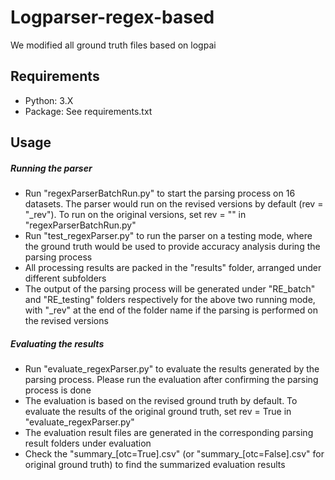 # Logparser-regex-based
We modified all ground truth files based on logpai
## Requirements

* Python: 3.X
* Package: See requirements.txt

## Usage

##### Running the parser

* Run "regexParserBatchRun.py" to start the parsing process on 16 datasets. The parser would run on the revised versions by default (rev = "_rev"). To run on the original versions, set rev = "" in "regexParserBatchRun.py"
* Run "test_regexParser.py" to run the parser on a testing mode, where the ground truth would be used to provide accuracy analysis during the parsing process
* All processing results are packed in the "results" folder, arranged under different subfolders
* The output of the parsing process will be generated under "RE_batch" and "RE_testing" folders respectively for the above two running mode, with "_rev" at the end of the folder name if the parsing is performed on the revised versions

##### Evaluating the results

* Run "evaluate_regexParser.py" to evaluate the results generated by the parsing process. Please run the evaluation after confirming the parsing process is done
* The evaluation is based on the revised ground truth by default. To evaluate the results of the original ground truth, set rev = True in "evaluate_regexParser.py"
* The evaluation result files are generated in the corresponding parsing result folders under evaluation
* Check the "summary_[otc=True].csv" (or "summary_[otc=False].csv" for original ground truth) to find the summarized evaluation results
